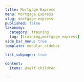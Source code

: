```yaml
---
title: Mortgage Express
menu: Mortgage Express
slug: mortgage-express
published: false
taxonomy:
  category: training
  tag: [training,mortgage express]
side_bar_menu: true
template: modular_sidebar

list_subpages: true

content:
  items: @self.children

---
```

